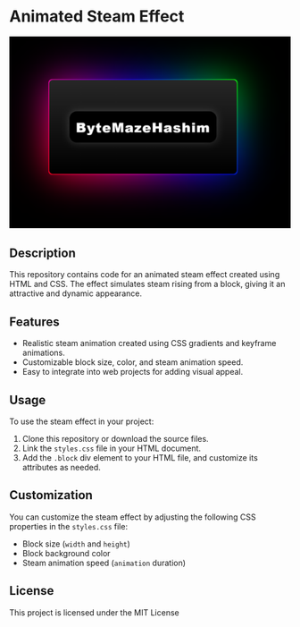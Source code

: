 # Animated Steam Effect

![Steam Effect](https://github.com/mohammadhashim135/Animated-Steam-Effect/blob/93f2dba86c04d17f3b97c388128fddfe45ced92c/image.png)

## Description

This repository contains code for an animated steam effect created using HTML and CSS. The effect simulates steam rising from a block, giving it an attractive and dynamic appearance.

## Features

- Realistic steam animation created using CSS gradients and keyframe animations.
- Customizable block size, color, and steam animation speed.
- Easy to integrate into web projects for adding visual appeal.

## Usage

To use the steam effect in your project:

1. Clone this repository or download the source files.
2. Link the `styles.css` file in your HTML document.
3. Add the `.block` div element to your HTML file, and customize its attributes as needed.

## Customization

You can customize the steam effect by adjusting the following CSS properties in the `styles.css` file:

- Block size (`width` and `height`)
- Block background color
- Steam animation speed (`animation` duration)

## License

This project is licensed under the MIT License 
